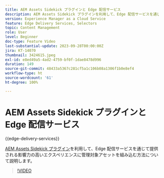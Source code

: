 ```yaml
---
title: AEM Assets Sidekick プラグインと Edge 配信サービス
description: AEM Assets Sidekick プラグインを利用して、Edge 配信サービスを通じて提供される影響力の高いエクスペリエンスに管理対象アセットを組み込む方法について説明します。
version: Experience Manager as a Cloud Service
feature: Edge Delivery Services, Selectors
topic: Content Management
role: User
level: Beginner
doc-type: Feature Video
last-substantial-update: 2023-09-28T00:00:00Z
jira: KT-14070
thumbnail: 3424615.jpeg
exl-id: e8ed49a5-4ad2-4759-bf0f-1dae8478d996
duration: 149
source-git-commit: 48433a5367c281cf5a1c106b08a1306f1b0e8ef4
workflow-type: ht
source-wordcount: '61'
ht-degree: 100%

---
```


# AEM Assets Sidekick プラグインと Edge 配信サービス

{{edge-delivery-services}}

[AEM Assets Sidekick プラグイン](https://www.hlx.live/developer/configuring-aem-assets-sidekick-plugin)を利用して、Edge 配信サービスを通じて提供される影響力の高いエクスペリエンスに管理対象アセットを組み込む方法について説明します。

>[!VIDEO](https://video.tv.adobe.com/v/3435823/?learn=on&captions=jpn)
